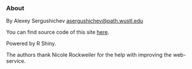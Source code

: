 ### About

By Alexey Sergushichev asergushichev@path.wustl.edu

You can find source code of this site <a href="https://github.com/ctlab/shinygam">here</a>.

<div id="GAMVersion" class="shiny-html-output"></div>

Powered by R Shiny.

The authors thank Nicole Rockweiler for the help with improving the web-service.
